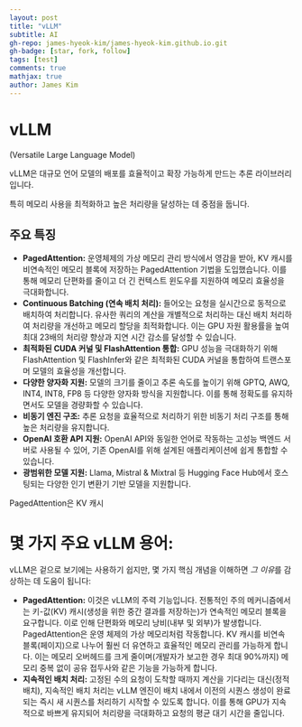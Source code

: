 ```yaml
---
layout: post
title: "vLLM"
subtitle: AI
gh-repo: james-hyeok-kim/james-hyeok-kim.github.io.git
gh-badge: [star, fork, follow]
tags: [test]
comments: true
mathjax: true
author: James Kim
---
```




# vLLM
(Versatile Large Language Model)

vLLM은 대규모 언어 모델의 배포를 효율적이고 확장 가능하게 만드는 추론 라이브러리입니다. 

특히 메모리 사용을 최적화하고 높은 처리량을 달성하는 데 중점을 둡니다.

## 주요 특징

- **PagedAttention:** 운영체제의 가상 메모리 관리 방식에서 영감을 받아, KV 캐시를 비연속적인 메모리 블록에 저장하는 PagedAttention 기법을 도입했습니다. 이를 통해 메모리 단편화를 줄이고 더 긴 컨텍스트 윈도우를 지원하여 메모리 효율성을 극대화합니다.
- **Continuous Batching (연속 배치 처리):** 들어오는 요청을 실시간으로 동적으로 배치하여 처리합니다. 유사한 쿼리의 계산을 개별적으로 처리하는 대신 배치 처리하여 처리량을 개선하고 메모리 할당을 최적화합니다. 이는 GPU 자원 활용률을 높여 최대 23배의 처리량 향상과 지연 시간 감소를 달성할 수 있습니다.
- **최적화된 CUDA 커널 및 FlashAttention 통합:** GPU 성능을 극대화하기 위해 FlashAttention 및 FlashInfer와 같은 최적화된 CUDA 커널을 통합하여 트랜스포머 모델의 효율성을 개선합니다.
- **다양한 양자화 지원:** 모델의 크기를 줄이고 추론 속도를 높이기 위해 GPTQ, AWQ, INT4, INT8, FP8 등 다양한 양자화 방식을 지원합니다. 이를 통해 정확도를 유지하면서도 모델을 경량화할 수 있습니다.
- **비동기 엔진 구조:** 추론 요청을 효율적으로 처리하기 위한 비동기 처리 구조를 통해 높은 처리량을 유지합니다.
- **OpenAI 호환 API 지원:** OpenAI API와 동일한 언어로 작동하는 고성능 백엔드 서버로 사용될 수 있어, 기존 OpenAI를 위해 설계된 애플리케이션에 쉽게 통합할 수 있습니다.
- **광범위한 모델 지원:** Llama, Mistral & Mixtral 등 Hugging Face Hub에서 호스팅되는 다양한 인기 변환기 기반 모델을 지원합니다.

PagedAttention은 KV 캐시

# **몇 가지 주요 vLLM 용어:**

vLLM은 겉으로 보기에는 사용하기 쉽지만, 몇 가지 핵심 개념을 이해하면 *그 이유*를 감상하는 데 도움이 됩니다:

- **PagedAttention:** 이것은 vLLM의 주력 기능입니다. 전통적인 주의 메커니즘에서는 키-값(KV) 캐시(생성을 위한 중간 결과를 저장하는)가 연속적인 메모리 블록을 요구합니다. 이로 인해 단편화와 메모리 낭비(내부 및 외부)가 발생합니다. PagedAttention은 운영 체제의 가상 메모리처럼 작동합니다. KV 캐시를 비연속 블록(페이지)으로 나누어 훨씬 더 유연하고 효율적인 메모리 관리를 가능하게 합니다. 이는 메모리 오버헤드를 크게 줄이며(개발자가 보고한 경우 최대 90%까지) 메모리 중복 없이 공유 접두사와 같은 기능을 가능하게 합니다.
- **지속적인 배치 처리:** 고정된 수의 요청이 도착할 때까지 계산을 기다리는 대신(정적 배치), 지속적인 배치 처리는 vLLM 엔진이 배치 내에서 이전의 시퀀스 생성이 완료되는 즉시 새 시퀀스를 처리하기 시작할 수 있도록 합니다. 이를 통해 GPU가 지속적으로 바쁘게 유지되어 처리량을 극대화하고 요청의 평균 대기 시간을 줄입니다.
